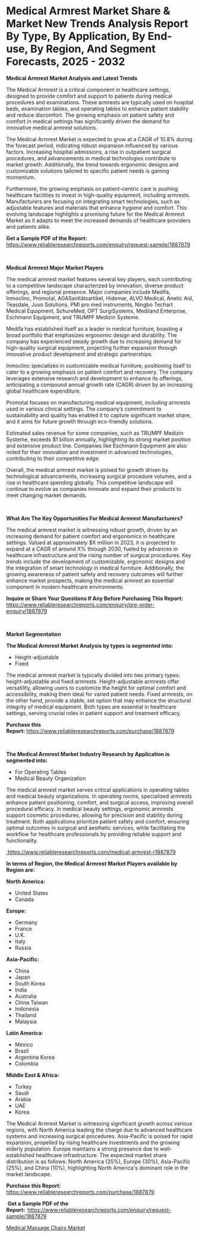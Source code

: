 <p><h1>Medical Armrest Market Share & Market New Trends Analysis Report By Type, By Application, By End-use, By Region, And Segment Forecasts, 2025 - 2032</h1></p><p><strong>Medical Armrest Market Analysis and Latest Trends</strong></p>
<p><p>The Medical Armrest is a critical component in healthcare settings, designed to provide comfort and support to patients during medical procedures and examinations. These armrests are typically used on hospital beds, examination tables, and operating tables to enhance patient stability and reduce discomfort. The growing emphasis on patient safety and comfort in medical settings has significantly driven the demand for innovative medical armrest solutions.</p><p>The Medical Armrest Market is expected to grow at a CAGR of 10.8% during the forecast period, indicating robust expansion influenced by various factors. Increasing hospital admissions, a rise in outpatient surgical procedures, and advancements in medical technologies contribute to market growth. Additionally, the trend towards ergonomic designs and customizable solutions tailored to specific patient needs is gaining momentum. </p><p>Furthermore, the growing emphasis on patient-centric care is pushing healthcare facilities to invest in high-quality equipment, including armrests. Manufacturers are focusing on integrating smart technologies, such as adjustable features and materials that enhance hygiene and comfort. This evolving landscape highlights a promising future for the Medical Armrest Market as it adapts to meet the increased demands of healthcare providers and patients alike.</p></p>
<p><strong>Get a Sample PDF of the Report:&nbsp;</strong> <a href="https://www.reliableresearchreports.com/enquiry/request-sample/1887879?utm_campaign=3016&utm_medium=2&utm_source=Github&utm_content=ia&utm_term=04032025&utm_id=medical-armrest">https://www.reliableresearchreports.com/enquiry/request-sample/1887879</a></p>
<p>&nbsp;</p>
<p><strong>Medical Armrest Major Market Players</strong></p>
<p><p>The medical armrest market features several key players, each contributing to a competitive landscape characterized by innovation, diverse product offerings, and regional presence. Major companies include Medifa, Inmoclinc, Promotal, AGASanitätsartikel, Hidemar, ALVO Medical, Anetic Aid, Teasdale, Juvo Solutions, PMI pro med instruments, Ningbo Techart Medical Equipment, SchureMed, OPT SurgiSystems, Mediland Enterprise, Eschmann Equipment, and TRUMPF Medizin Systeme.</p><p>Medifa has established itself as a leader in medical furniture, boasting a broad portfolio that emphasizes ergonomic design and durability. The company has experienced steady growth due to increasing demand for high-quality surgical equipment, projecting further expansion through innovative product development and strategic partnerships.</p><p>Inmoclinc specializes in customizable medical furniture, positioning itself to cater to a growing emphasis on patient comfort and recovery. The company leverages extensive research and development to enhance its offerings, anticipating a compound annual growth rate (CAGR) driven by an increasing global healthcare expenditure.</p><p>Promotal focuses on manufacturing medical equipment, including armrests used in various clinical settings. The company’s commitment to sustainability and quality has enabled it to capture significant market share, and it aims for future growth through eco-friendly solutions.</p><p>Estimated sales revenue for some companies, such as TRUMPF Medizin Systeme, exceeds $1 billion annually, highlighting its strong market position and extensive product line. Companies like Eschmann Equipment are also noted for their innovation and investment in advanced technologies, contributing to their competitive edge.</p><p>Overall, the medical armrest market is poised for growth driven by technological advancements, increasing surgical procedure volumes, and a rise in healthcare spending globally. This competitive landscape will continue to evolve as companies innovate and expand their products to meet changing market demands.</p></p>
<p>&nbsp;</p>
<p><strong>What Are The Key Opportunities For Medical Armrest Manufacturers?</strong></p>
<p><p>The medical armrest market is witnessing robust growth, driven by an increasing demand for patient comfort and ergonomics in healthcare settings. Valued at approximately $X million in 2023, it is projected to expand at a CAGR of around X% through 2030, fueled by advances in healthcare infrastructure and the rising number of surgical procedures. Key trends include the development of customizable, ergonomic designs and the integration of smart technology in medical furniture. Additionally, the growing awareness of patient safety and recovery outcomes will further enhance market prospects, making the medical armrest an essential component in modern healthcare environments.</p></p>
<p><strong>Inquire or Share Your Questions If Any Before Purchasing This Report:</strong> <a href="https://www.reliableresearchreports.com/enquiry/pre-order-enquiry/1887879?utm_campaign=3016&utm_medium=2&utm_source=Github&utm_content=ia&utm_term=04032025&utm_id=medical-armrest">https://www.reliableresearchreports.com/enquiry/pre-order-enquiry/1887879</a></p>
<p>&nbsp;</p>
<p><strong>Market Segmentation</strong></p>
<p><strong>The Medical Armrest Market Analysis by types is segmented into:</strong></p>
<p><ul><li>Height-adjustable</li><li>Fixed</li></ul></p>
<p><p>The medical armrest market is typically divided into two primary types: height-adjustable and fixed armrests. Height-adjustable armrests offer versatility, allowing users to customize the height for optimal comfort and accessibility, making them ideal for varied patient needs. Fixed armrests, on the other hand, provide a stable, set option that may enhance the structural integrity of medical equipment. Both types are essential in healthcare settings, serving crucial roles in patient support and treatment efficacy.</p></p>
<p><strong>Purchase this Report:&nbsp;</strong><a href="https://www.reliableresearchreports.com/purchase/1887879?utm_campaign=3016&utm_medium=2&utm_source=Github&utm_content=ia&utm_term=04032025&utm_id=medical-armrest">https://www.reliableresearchreports.com/purchase/1887879</a></p>
<p>&nbsp;</p>
<p><strong>The Medical Armrest Market Industry Research by Application is segmented into:</strong></p>
<p><ul><li>For Operating Tables</li><li>Medical Beauty Organization</li></ul></p>
<p><p>The medical armrest market serves critical applications in operating tables and medical beauty organizations. In operating rooms, specialized armrests enhance patient positioning, comfort, and surgical access, improving overall procedural efficacy. In medical beauty settings, ergonomic armrests support cosmetic procedures, allowing for precision and stability during treatment. Both applications prioritize patient safety and comfort, ensuring optimal outcomes in surgical and aesthetic services, while facilitating the workflow for healthcare professionals by providing reliable support and functionality.</p></p>
<p><a href="https://www.reliableresearchreports.com/medical-armrest-r1887879?utm_campaign=3016&utm_medium=2&utm_source=Github&utm_content=ia&utm_term=04032025&utm_id=medical-armrest">&nbsp;https://www.reliableresearchreports.com/medical-armrest-r1887879</a></p>
<p><strong>In terms of Region, the Medical Armrest Market Players available by Region are:</strong></p>
<p>
    <p> <strong> North America: </strong>
        <ul>
            <li>United States</li>
            <li>Canada</li>
        </ul>
        </p> 
    <p> <strong> Europe: </strong>
        <ul>
            <li>Germany</li>
            <li>France</li>
            <li>U.K.</li>
            <li>Italy</li>
            <li>Russia</li>
        </ul>
        </p> 
    <p> <strong> Asia-Pacific: </strong>
        <ul>
            <li>China</li>
            <li>Japan</li>
            <li>South Korea</li>
            <li>India</li>
            <li>Australia</li>
            <li>China Taiwan</li>
            <li>Indonesia</li>
            <li>Thailand</li>
            <li>Malaysia</li>
        </ul>
        </p> 
    <p> <strong> Latin America: </strong>
        <ul>
            <li>Mexico</li>
            <li>Brazil</li>
            <li>Argentina Korea</li>
            <li>Colombia</li>
        </ul>
        </p> 
    <p> <strong> Middle East & Africa: </strong>
        <ul>
            <li>Turkey</li>
            <li>Saudi</li>
            <li>Arabia</li>
            <li>UAE</li>
            <li>Korea</li>
        </ul>
    </p>
    </p>
<p><p>The Medical Armrest Market is witnessing significant growth across various regions, with North America leading the charge due to advanced healthcare systems and increasing surgical procedures. Asia-Pacific is poised for rapid expansion, propelled by rising healthcare investments and the growing elderly population. Europe maintains a strong presence due to well-established healthcare infrastructure. The expected market share distribution is as follows: North America (35%), Europe (30%), Asia-Pacific (25%), and China (10%), highlighting North America's dominant role in the market landscape.</p></p>
<p><strong>Purchase this Report: </strong><a href="https://www.reliableresearchreports.com/purchase/1887879?utm_campaign=3016&utm_medium=2&utm_source=Github&utm_content=ia&utm_term=04032025&utm_id=medical-armrest">https://www.reliableresearchreports.com/purchase/1887879</a></p>
<p>&nbsp;<strong>Get a Sample PDF of the Report:&nbsp;&nbsp;</strong><a href="https://www.reliableresearchreports.com/enquiry/request-sample/1887879?utm_campaign=3016&utm_medium=2&utm_source=Github&utm_content=ia&utm_term=04032025&utm_id=medical-armrest">https://www.reliableresearchreports.com/enquiry/request-sample/1887879</a></p>
<p><strong></strong></p>
<p><p><a href="https://github.com/xalatieusope/Market-Research-Report-List-1/blob/main/medical-massage-chairs-market.md?utm_campaign=3016&utm_medium=2&utm_source=Github&utm_content=ia&utm_term=04032025&utm_id=medical-armrest">Medical Massage Chairs Market</a></p></p>
